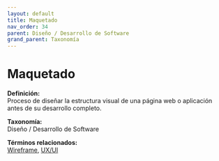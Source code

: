 ```yaml
---
layout: default
title: Maquetado
nav_order: 34
parent: Diseño / Desarrollo de Software
grand_parent: Taxonomía
---
```


# Maquetado

**Definición:**  
Proceso de diseñar la estructura visual de una página web o aplicación antes de su desarrollo completo.

**Taxonomía:**  
Diseño / Desarrollo de Software

**Términos relacionados:**  
[Wireframe](https://maleniski.github.io/diccionario-angl-tec-mx/docs/taxonomia/wireframe/wireframe.html), [UX/UI](https://maleniski.github.io/diccionario-angl-tec-mx/docs/taxonomia/uxui/uxui.html)

